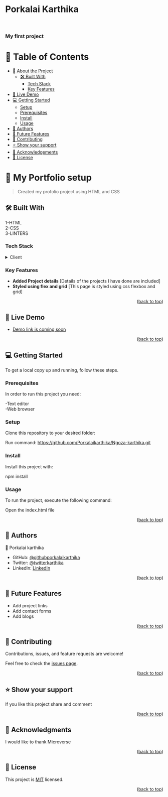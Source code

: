 <a name="readme-top"></a>


  # Porkalai Karthika
  <br/>

  <h3><b>My first project</b></h3>

</div>



# 📗 Table of Contents

- [📖 About the Project](#about-project)
  - [🛠 Built With](#built-with)
    - [Tech Stack](#tech-stack)
    - [Key Features](#key-features)
- [🚀 Live Demo](#live-demo)   
- [💻 Getting Started](#getting-started)
  - [Setup](#setup)
  - [Prerequisites](#prerequisites)
  - [Install](#install)
  - [Usage](#usage) 
- [👥 Authors](#authors)
- [🔭 Future Features](#future-features)
- [🤝 Contributing](#contributing)
- [⭐️ Show your support](#support)
- [🙏 Acknowledgements](#acknowledgements)
- [📝 License](#license)



# 📖 My Portfolio setup<a name="about-project"></a>

> Created my profolio project using HTML and CSS



## 🛠 Built With  <a name="built-with"></a>
1-HTML</br>
2-CSS</br>
3-LINTERS</br>
### Tech Stack <a name="tech-stack"></a>

> 

<details>
  <summary>Client</summary>
  <ul>
    <li><a href="https://index.html/">HTML</a></li>
  </ul>
</details>





### Key Features <a name="key-features"></a>

>
- **Added Project details** [Details of the projects I have done are included] 
- **Styled using flex and grid** [This page is styled using css flexbox and grid]


<p align="right">(<a href="#readme-top">back to top</a>)</p>

## 🚀 Live Demo <a name="live-demo"></a>

- [Demo link is coming soon](#)

<p align="right">(<a href="#readme-top">back to top</a>)</p>

## 💻 Getting Started <a name="getting-started"></a>



To get a local copy up and running, follow these steps.

### Prerequisites

In order to run this project you need:

-Text editor</br>
-Web browser

### Setup

Clone this repository to your desired folder:


Run command: https://github.com/Porkalaikarthika/Ngoza-karthika.git
### Install

Install this project with:


  
  npm install


### Usage

To run the project, execute the following command:

Open the index.html file




<p align="right">(<a href="#readme-top">back to top</a>)</p>



## 👥 Authors <a name="authors"></a>



👤 Porkalai karthika

- GitHub: [@githubporkalaikarthika](https://github.com/Porkalaikarthika)
- Twitter: [@twitterkarthika](https://twitter.com/PorkalaiKarthi)
- LinkedIn: [LinkedIn](https://www.linkedin.com/in/porkalai-karthika/)


<p align="right">(<a href="#readme-top">back to top</a>)</p>

<!-- FUTURE FEATURES -->

## 🔭 Future Features <a name="future-features"></a>



- Add  project links
- Add contact forms
- Add blogs

<p align="right">(<a href="#readme-top">back to top</a>)</p>



## 🤝 Contributing <a name="contributing"></a>

Contributions, issues, and feature requests are welcome!

Feel free to check the [issues page](../../issues/).

<p align="right">(<a href="#readme-top">back to top</a>)</p>

<!-- SUPPORT -->

## ⭐️ Show your support <a name="support"></a>



If you like this project share and comment

<p align="right">(<a href="#readme-top">back to top</a>)</p>

<!-- ACKNOWLEDGEMENTS -->

## 🙏 Acknowledgments <a name="acknowledgements"></a>



I would like to thank Microverse

<p align="right">(<a href="#readme-top">back to top</a>)</p>


## 📝 License <a name="license"></a>

This project is [MIT](./LICENSE) licensed.



<p align="right">(<a href="#readme-top">back to top</a>)</p>